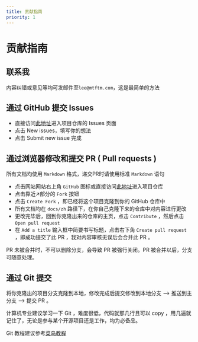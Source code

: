 ```yaml
---
title: 贡献指南
priority: 1
---
```


# 贡献指南

## 联系我

内容纠错或意见等均可发邮件至`lee@mtftm.com`，这是最简单的方法

## 通过 GitHub 提交 Issues

- 直接访问[此地址](https://github.com/Leetfs/study-wiki/issues)进入项目仓库的 Issues 页面
- 点击 New issues，填写你的想法
- 点击 Submit new issue 完成

## 通过浏览器修改和提交 PR ( Pull requests )

所有文档均使用 `Markdown` 格式，递交PR时请使用标准 `Markdown` 语句

- 点击网站网站右上角 `GitHub` 图标或直接访问[此地址](https://github.com/Leetfs/study-wiki)进入项目仓库
- 点击靠近↗部分的 `Fork` 按钮
- 点击 `Create Fork` ，即已经将这个项目克隆到你的 GitHub 仓库中
- 所有文档均在 `docs/zh` 路径下，在你自己克隆下来的仓库中对内容进行更改
- 更改完毕后，回到你克隆出来的仓库的主页，点击 `Contribute` ，然后点击 `Open pull request`
- 在 `Add a title` 输入框中简要书写标题，点击右下角 `Create pull request` ，即成功提交了此 PR ，我对内容审核无误后会合并此 PR 。

PR 未被合并时，不可以删除分支，会导致 PR 被强行关闭。PR 被合并以后，分支可随意处理。

## 通过 Git 提交

将你克隆出的项目分支克隆到本地，修改完成后提交修改到本地分支 --> 推送到主分支 --> 提交 PR 。

计算机专业建议学习一下 Git ，难度很低，代码就那几行且可以 copy ，用几遍就记住了，无论是参与某个开源项目还是工作，均为必备品。

Git 教程建议参考[菜鸟教程](https://www.runoob.com/git/git-tutorial.html)
